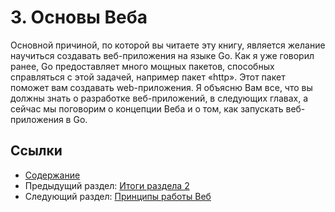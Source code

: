 # 3. Основы Веба

Основной причиной, по которой вы читаете эту книгу, является желание научиться создавать веб-приложения на языке Go. Как я уже говорил ранее, Go предоставляет много мощных пакетов, способных справляться с этой задачей, например пакет «http». Этот пакет поможет вам создавать web-приложения. Я объясню Вам все, что вы должны знать о разработке веб-приложений, в следующих главах, а сейчас мы поговорим о концепции Веба и о том, как запускать веб-приложения в Go.

## Ссылки

- [Содержание](build-web-application-with-golang-ru.md)
- Предыдущий раздел: [Итоги раздела 2](myBrain/ЯП%20и%20не%20только/go.md/ru/02.8.md)
- Следующий раздел: [Принципы работы Веб](myBrain/ЯП%20и%20не%20только/go.md/ru/03.1.md)
